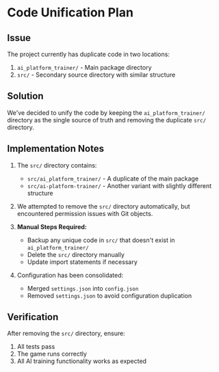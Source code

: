 # Code Unification Plan

## Issue
The project currently has duplicate code in two locations:
1. `ai_platform_trainer/` - Main package directory
2. `src/` - Secondary source directory with similar structure

## Solution
We've decided to unify the code by keeping the `ai_platform_trainer/` directory as the single source of truth and removing the duplicate `src/` directory.

## Implementation Notes

1. The `src/` directory contains:
   - `src/ai_platform_trainer/` - A duplicate of the main package
   - `src/ai-platform-trainer/` - Another variant with slightly different structure

2. We attempted to remove the `src/` directory automatically, but encountered permission issues with Git objects.

3. **Manual Steps Required:**
   - Backup any unique code in `src/` that doesn't exist in `ai_platform_trainer/`
   - Delete the `src/` directory manually
   - Update import statements if necessary

4. Configuration has been consolidated:
   - Merged `settings.json` into `config.json`
   - Removed `settings.json` to avoid configuration duplication

## Verification
After removing the `src/` directory, ensure:
1. All tests pass
2. The game runs correctly
3. All AI training functionality works as expected